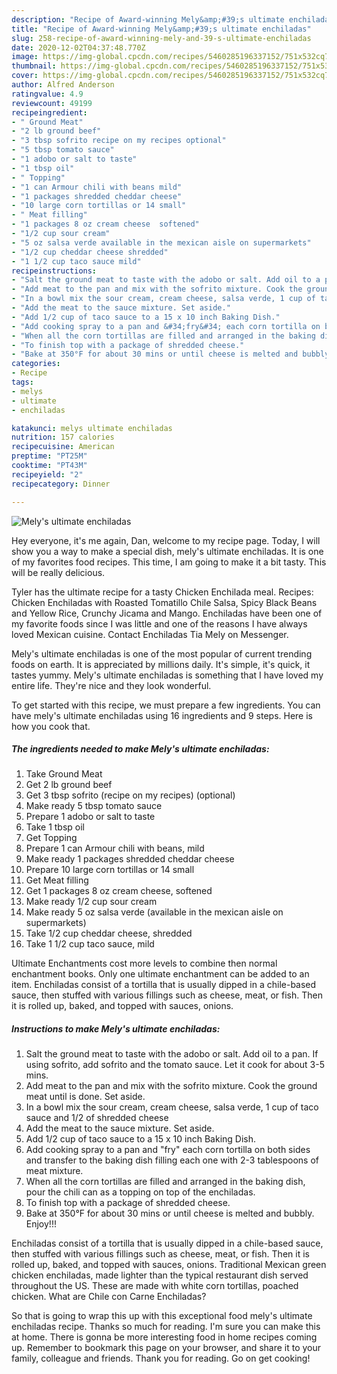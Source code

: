 ```yaml
---
description: "Recipe of Award-winning Mely&amp;#39;s ultimate enchiladas"
title: "Recipe of Award-winning Mely&amp;#39;s ultimate enchiladas"
slug: 258-recipe-of-award-winning-mely-and-39-s-ultimate-enchiladas
date: 2020-12-02T04:37:48.770Z
image: https://img-global.cpcdn.com/recipes/5460285196337152/751x532cq70/melys-ultimate-enchiladas-recipe-main-photo.jpg
thumbnail: https://img-global.cpcdn.com/recipes/5460285196337152/751x532cq70/melys-ultimate-enchiladas-recipe-main-photo.jpg
cover: https://img-global.cpcdn.com/recipes/5460285196337152/751x532cq70/melys-ultimate-enchiladas-recipe-main-photo.jpg
author: Alfred Anderson
ratingvalue: 4.9
reviewcount: 49199
recipeingredient:
- " Ground Meat"
- "2 lb ground beef"
- "3 tbsp sofrito recipe on my recipes optional"
- "5 tbsp tomato sauce"
- "1 adobo or salt to taste"
- "1 tbsp oil"
- " Topping"
- "1 can Armour chili with beans mild"
- "1 packages shredded cheddar cheese"
- "10 large corn tortillas or 14 small"
- " Meat filling"
- "1 packages 8 oz cream cheese  softened"
- "1/2 cup sour cream"
- "5 oz salsa verde available in the mexican aisle on supermarkets"
- "1/2 cup cheddar cheese shredded"
- "1 1/2 cup taco sauce mild"
recipeinstructions:
- "Salt the ground meat to taste with the adobo or salt. Add oil to a pan. If using sofrito, add sofrito and the tomato sauce. Let it cook for about 3-5 mins."
- "Add meat to the pan and mix with the sofrito mixture. Cook the ground meat until is done. Set aside."
- "In a bowl mix the sour cream, cream cheese, salsa verde, 1 cup of taco sauce and 1/2 of shredded cheese"
- "Add the meat to the sauce mixture. Set aside."
- "Add 1/2 cup of taco sauce to a 15 x 10 inch Baking Dish."
- "Add cooking spray to a pan and &#34;fry&#34; each corn tortilla on both sides and transfer to the baking dish filling each one with 2-3 tablespoons of meat mixture."
- "When all the corn tortillas are filled and arranged in the baking dish, pour the chili can as a topping on top of the enchiladas."
- "To finish top with a package of shredded cheese."
- "Bake at 350°F for about 30 mins or until cheese is melted and bubbly.  Enjoy!!!"
categories:
- Recipe
tags:
- melys
- ultimate
- enchiladas

katakunci: melys ultimate enchiladas 
nutrition: 157 calories
recipecuisine: American
preptime: "PT25M"
cooktime: "PT43M"
recipeyield: "2"
recipecategory: Dinner

---
```



![Mely&#39;s ultimate enchiladas](https://img-global.cpcdn.com/recipes/5460285196337152/751x532cq70/melys-ultimate-enchiladas-recipe-main-photo.jpg)

Hey everyone, it's me again, Dan, welcome to my recipe page. Today, I will show you a way to make a special dish, mely&#39;s ultimate enchiladas. It is one of my favorites food recipes. This time, I am going to make it a bit tasty. This will be really delicious.

Tyler has the ultimate recipe for a tasty Chicken Enchilada meal. Recipes: Chicken Enchiladas with Roasted Tomatillo Chile Salsa, Spicy Black Beans and Yellow Rice, Crunchy Jicama and Mango. Enchiladas have been one of my favorite foods since I was little and one of the reasons I have always loved Mexican cuisine. Contact Enchiladas Tia Mely on Messenger.

Mely&#39;s ultimate enchiladas is one of the most popular of current trending foods on earth. It is appreciated by millions daily. It's simple, it's quick, it tastes yummy. Mely&#39;s ultimate enchiladas is something that I have loved my entire life. They're nice and they look wonderful.


To get started with this recipe, we must prepare a few ingredients. You can have mely&#39;s ultimate enchiladas using 16 ingredients and 9 steps. Here is how you cook that.

<!--inarticleads1-->

##### The ingredients needed to make Mely&#39;s ultimate enchiladas:

1. Take  Ground Meat
1. Get 2 lb ground beef
1. Get 3 tbsp sofrito (recipe on my recipes) (optional)
1. Make ready 5 tbsp tomato sauce
1. Prepare 1 adobo or salt to taste
1. Take 1 tbsp oil
1. Get  Topping
1. Prepare 1 can Armour chili with beans, mild
1. Make ready 1 packages shredded cheddar cheese
1. Prepare 10 large corn tortillas or 14 small
1. Get  Meat filling
1. Get 1 packages 8 oz cream cheese,  softened
1. Make ready 1/2 cup sour cream
1. Make ready 5 oz salsa verde (available in the mexican aisle on supermarkets)
1. Take 1/2 cup cheddar cheese, shredded
1. Take 1 1/2 cup taco sauce, mild


Ultimate Enchantments cost more levels to combine then normal enchantment books. Only one ultimate enchantment can be added to an item. Enchiladas consist of a tortilla that is usually dipped in a chile-based sauce, then stuffed with various fillings such as cheese, meat, or fish. Then it is rolled up, baked, and topped with sauces, onions. 

<!--inarticleads2-->

##### Instructions to make Mely&#39;s ultimate enchiladas:

1. Salt the ground meat to taste with the adobo or salt. Add oil to a pan. If using sofrito, add sofrito and the tomato sauce. Let it cook for about 3-5 mins.
1. Add meat to the pan and mix with the sofrito mixture. Cook the ground meat until is done. Set aside.
1. In a bowl mix the sour cream, cream cheese, salsa verde, 1 cup of taco sauce and 1/2 of shredded cheese
1. Add the meat to the sauce mixture. Set aside.
1. Add 1/2 cup of taco sauce to a 15 x 10 inch Baking Dish.
1. Add cooking spray to a pan and &#34;fry&#34; each corn tortilla on both sides and transfer to the baking dish filling each one with 2-3 tablespoons of meat mixture.
1. When all the corn tortillas are filled and arranged in the baking dish, pour the chili can as a topping on top of the enchiladas.
1. To finish top with a package of shredded cheese.
1. Bake at 350°F for about 30 mins or until cheese is melted and bubbly.  Enjoy!!!


Enchiladas consist of a tortilla that is usually dipped in a chile-based sauce, then stuffed with various fillings such as cheese, meat, or fish. Then it is rolled up, baked, and topped with sauces, onions. Traditional Mexican green chicken enchiladas, made lighter than the typical restaurant dish served throughout the US. These are made with white corn tortillas, poached chicken. What are Chile con Carne Enchiladas? 

So that is going to wrap this up with this exceptional food mely&#39;s ultimate enchiladas recipe. Thanks so much for reading. I'm sure you can make this at home. There is gonna be more interesting food in home recipes coming up. Remember to bookmark this page on your browser, and share it to your family, colleague and friends. Thank you for reading. Go on get cooking!
